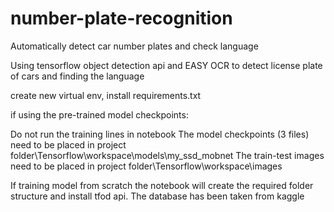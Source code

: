 # number-plate-recognition
Automatically detect car number plates and check language

Using tensorflow object detection api and EASY OCR to detect license plate of cars and finding the language

create new virtual env, install requirements.txt

if using the pre-trained model checkpoints:

Do not run the training lines in notebook
The model checkpoints (3 files) need to be placed in    project folder\Tensorflow\workspace\models\my_ssd_mobnet
The train-test images need to be placed in project folder\Tensorflow\workspace\images

If training model from scratch the notebook will create the required folder structure and install tfod api. The database has been taken from kaggle

